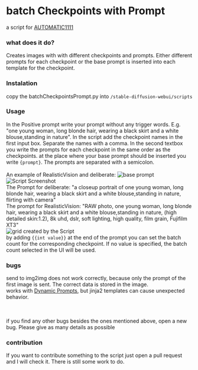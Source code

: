 # batch Checkpoints with Prompt
a script for [AUTOMATIC1111](https://github.com/AUTOMATIC1111/stable-diffusion-webui)

### what does it do?
Creates images with with different checkpoints and prompts. Either different prompts for each checkpoint or the base prompt is inserted into each template for the checkpoint.

### Instalation
copy the batchCheckpointsPrompt.py into ```/stable-diffusion-webui/scripts```

### Usage
In the Positive prompt write your prompt without any trigger words. E.g. "one young woman, long blonde hair, wearing a black skirt and a white blouse,standing in nature".
In the script add the checkpoint names in the first input box. Separate the names with a comma.
In the second textbox you write the prompts for each checkpoint in the same order as the checkpoints. at the place where your base prompt should be inserted you write ``{prompt}``. The prompts are separated with a semicolon.
<br><br>
An example of RealisticVision and deliberate:
![base prompt](https://raw.githubusercontent.com/h43lb1t0/CheckpointPromptLoop/main/img/BasePrompt.png)
![Script Screenshot](https://raw.githubusercontent.com/h43lb1t0/CheckpointPromptLoop/main/img/CheckpointLoop.png)
<br>
The Prompt for deliberate:
"a closeup portrait of one young woman, long blonde hair, wearing a black skirt and a white blouse,standing in nature, flirting with camera"
<br>
The prompt for RealisticVision:
"RAW photo, one young woman, long blonde hair, wearing a black skirt and a white blouse,standing in nature, (high detailed skin:1.2), 8k uhd, dslr, soft lighting, high quality, film grain, Fujifilm XT3"
<br>
![grid created by the Script](https://raw.githubusercontent.com/h43lb1t0/BatchCheckpointPrompt/main/img/grid.png)
<br>
by adding ```{{int value}}``` at the end of the prompt you can set the batch count for the corresponding checkpoint.
If no value is specified, the batch count selected in the UI will be used.


### bugs

send to img2img does not work correctly, because only the prompt of the first image is sent. The correct data is stored in the image.
<br>
works with [Dynamic Prompts](https://github.com/adieyal/sd-dynamic-prompts), but jinja2 templates can cause unexpected behavior.

<br><br>
if you find any other bugs besides the ones mentioned above, open a new bug. Please give as many details as possible

### contribution
If you want to contribute something to the script just open a pull request and I will check it. There is still some work to do.

